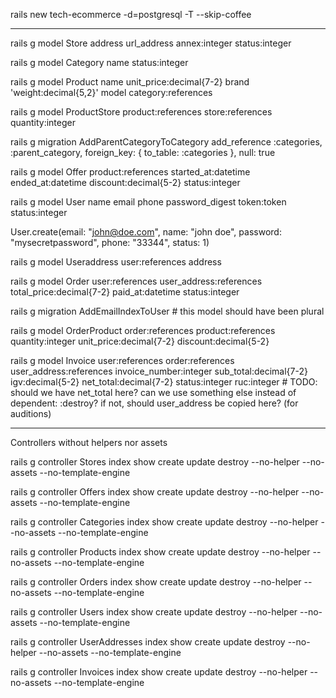 rails new tech-ecommerce -d=postgresql -T --skip-coffee

---

rails g model Store address url_address annex:integer status:integer

rails g model Category name status:integer

rails g model Product name unit_price:decimal{7-2} brand 'weight:decimal{5,2}' model category:references

rails g model ProductStore product:references store:references quantity:integer

rails g migration AddParentCategoryToCategory
add_reference :categories, :parent_category, foreign_key: { to_table: :categories }, null: true

rails g model Offer product:references started_at:datetime ended_at:datetime discount:decimal{5-2} status:integer

rails g model User name email phone password_digest token:token status:integer

User.create(email: "john@doe.com", name: "john doe", password: "mysecretpassword", phone: "33344", status: 1)

rails g model Useraddress user:references address

rails g model Order user:references user_address:references total_price:decimal{7-2} paid_at:datetime status:integer

rails g migration AddEmailIndexToUser # this model should have been plural

rails g model OrderProduct order:references product:references quantity:integer unit_price:decimal{7-2} discount:decimal{5-2}

rails g model Invoice user:references order:references user_address:references invoice_number:integer sub_total:decimal{7-2} igv:decimal{5-2} net_total:decimal{7-2} status:integer ruc:integer # TODO: should we have net_total here? can we use something else instead of dependent: :destroy? if not, should user_address be copied here? (for auditions)

---

Controllers without helpers nor assets

rails g controller Stores index show create update destroy --no-helper --no-assets --no-template-engine

rails g controller Offers index show create update destroy --no-helper --no-assets --no-template-engine

rails g controller Categories index show create update destroy --no-helper --no-assets --no-template-engine

rails g controller Products index show create update destroy --no-helper --no-assets --no-template-engine

rails g controller Orders index show create update destroy --no-helper --no-assets --no-template-engine

rails g controller Users index show create update destroy --no-helper --no-assets --no-template-engine

rails g controller UserAddresses index show create update destroy --no-helper --no-assets --no-template-engine

rails g controller Invoices index show create update destroy --no-helper --no-assets --no-template-engine
